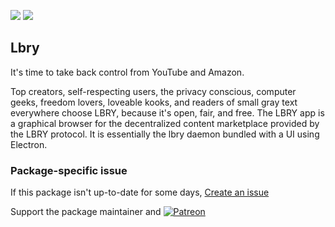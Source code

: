 [![](https://img.shields.io/chocolatey/v/lbry?color=green&label=lbry)](https://chocolatey.org/packages/lbry) [![](https://img.shields.io/chocolatey/dt/lbry)](https://chocolatey.org/packages/lbry)

## Lbry
It's time to take back control from YouTube and Amazon.

Top creators, self-respecting users, the privacy conscious, computer geeks, freedom 
lovers, loveable kooks, and readers of small gray text everywhere choose LBRY, because 
it's open, fair, and free.
The LBRY app is a graphical browser for the decentralized content marketplace provided 
by the LBRY protocol. It is essentially the lbry daemon bundled with a UI using Electron.

### Package-specific issue
If this package isn't up-to-date for some days, [Create an issue](https://github.com/tunisiano187/Chocolatey-packages/issues/new/choose)

Support the package maintainer and [![Patreon](https://cdn.jsdelivr.net/gh/tunisiano187/Chocolatey-packages@d15c4e19c709e7148588d4523ffc6dd3cd3c7e5e/icons/patreon.png)](https://www.patreon.com/tunisiano)